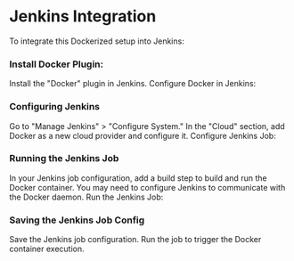 # Jenkins Integration

To integrate this Dockerized setup into Jenkins:

### Install Docker Plugin:

Install the "Docker" plugin in Jenkins.
Configure Docker in Jenkins:

### Configuring Jenkins
Go to "Manage Jenkins" > "Configure System."
In the "Cloud" section, add Docker as a new cloud provider and configure it.
Configure Jenkins Job:

### Running the Jenkins Job
In your Jenkins job configuration, add a build step to build and run the Docker container.
You may need to configure Jenkins to communicate with the Docker daemon.
Run the Jenkins Job:

### Saving the Jenkins Job Config
Save the Jenkins job configuration.
Run the job to trigger the Docker container execution.
